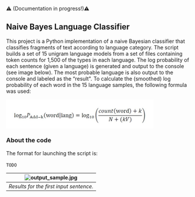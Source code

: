 :warning: (Documentation in progress!):warning:

Naive Bayes Language Classifier
---

This project is a Python implementation of a naive Bayesian classifier that classifies fragments of text according to language category. The script builds a set of 15 unigram language models from a set of files containing token counts for 1,500 of the types in each language. The log probability of each sentence (given a language) is generated and output to the console (see image below). The most probable language is also output to the console and labeled as the “result".
To calculate the (smoothed) log probability of each word in the 15 language samples, the following formula was used:

<img src="formula1.jpg" alt="formula1.jpg" align="center" width="400"/>

### About the code

The format for launching the script is:  

```TODO```


| <img src="output_sample.jpg" alt="output_sample.jpg" width="1000"/> | 
|:--:| 
| *Results for the first input sentence.* |


